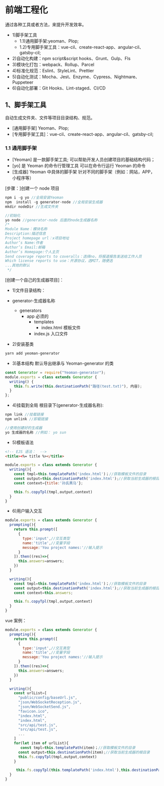 # 前端工程化

通过各种工具或者方法，来提升开发效率。

- 1)脚手架工具
  - 1.1)通用脚手架:yeoman、Plop;
  - 1.2)专用脚手架工具：vue-cil、create-react-app、angular-cil、gatsby-cil;
- 2)自动化构建：npm script&script hooks、Grunt、Gulp、Fls
- 3)模块化打包：webpack、Rollup、Parcel
- 4)标准化规范：Eslint、StyleLint、Prettier
- 5)自动化测试：Mocha、Jest、Enzyme、Cypress、Nightmare、Puppeteer
- 6)自动化部署：Git Hooks、Lint-staged、CI/CD

## 1、脚手架工具

自动生成文件夹、文件等项目目录结构、规范。

- [通用脚手架] Yeoman、Plop;
- [专用脚手架工具]：vue-cil、create-react-app、angular-cil、gatsby-cil;

### 1.1 通用脚手架

- [Yeoman]
  是一款脚手架工具;
  可以帮助开发人员创建项目的基础结构代码；
- [yo]
  是 Yeoman 的命令行管理工具
  可以在命令行运行 Yeoman 的命令
- [生成器]
  Yeoman 中具体的脚手架
  针对不同的脚手架（例如：网站，APP，小程序等）

[步骤：]创建一个 node 项目

```javascript
npm i -g yo //全局安装Yeoman
npm  install -g generator-node //全局安装生成器
mkdir nodeDir //生成文件夹

//初始化
yo node //generator-node 后面的node生成器名称
/*
Module Name：模块名称
Description:描述信息
Project homepage url：x项目地址
Author’s Name:作者
Author’s Email:邮箱
Author’s Homepage:个人主页
Send coverage reports to coveralls：选择no，将报道报告发送给工作人员
Which license reports to use：开源协议，选MIT，随便选
...其他的默认
 */
```

[创建一个自己的生成器项目]：

- 1)文件目录结构：

- generator-生成器名称
  - generators
    - app 必须的
      - templates
        - index.html 模板文件
      - index.js 入口文件
- 2)安装基类

```bash
yarn add yeoman-generator
```

- 3)基本结构
  默认导出继承与 Yeoman-generator 的类

```javascript
const Generator = require("Yeoman-generator");
module.exports = class extends Generator {
  writing() {
    this.fs.write(this.destinationPath("路径(test.txt)"), 内容);
  }
};
```

- 4)挂载到全局
  根目录下(generator-生成器名称):

```javascript
npm link //挂载链接
npm unlink //卸载链接

//使用创建好的生成器
yo 生成器的名称 //例如： yo sun
```

- 5)模板语法

```html
<!-- EJS 语法：  -->
<title><%= title %></title>
```

```javascript
module.exports = class extends Generator {
  writing(){
    const tmpl=this.templatePath('index.html')；//获取模板文件的目录
    const output=this.destinationPath('index.html');//获取当前生成器的根目录
    const context={title:'孙氏黑马'};

    this.fs.copyTpl(tmpl,output,context)
  }
}
```

- 6)用户输入交互

```javascript
module.exports = class extends Generator {
  prompting(){
    return this.prompt([
      {
        type:'input',//交互类型
        name:'title',//变量字段
        message:'You project names:'//输入提示
      }
    ]).then((res)=>{
      this.answers=answers;
    })
  }

  writing(){
    const tmpl=this.templatePath('index.html')；//获取模板文件的目录
    const output=this.destinationPath('index.html');//获取当前生成器的根目录
    const context=this.answers;

    this.fs.copyTpl(tmpl,output,context)
  }
}
```

vue 案例：

```javascript
module.exports = class extends Generator {
  prompting(){
    return this.prompt([
      {
        type:'input',//交互类型
        name:'title',//变量字段
        message:'You project names:'//输入提示
      }
    ]).then((res)=>{
      this.answers=answers;
    })
  }

  writing(){
    const urlList=[
      "public/config/baseUrl.js",
      "json/WebSocketReception.js",
      "json/WebSocketSend.js",
      "favicon.ico",
      "index.html",
      "index.html",
      "src/api/test.js",
      "src/api/test.js",
      ...
    ]
    for(let item of urlList){
       const tmpl=this.templatePath(item)；//获取模板文件的目录
      const output=this.destinationPath(item);//获取当前生成器的根目录
      this.fs.copyTpl(tmpl,output,context)
    }

     this.fs.copyTpl(this.templatePath('index.html'),this.destinationPath('index.html'),this.answers)
  }
}
```
